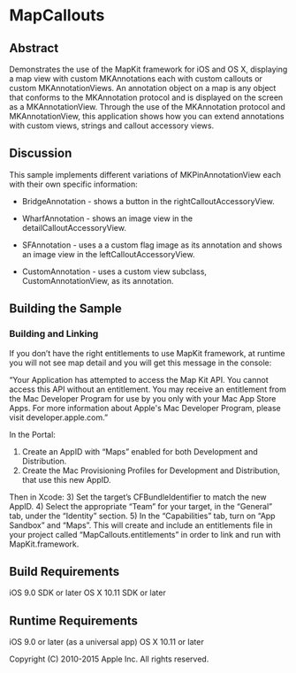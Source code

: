 # MapCallouts

## Abstract

Demonstrates the use of the MapKit framework for iOS and OS X, displaying a map view with custom MKAnnotations each with custom callouts or custom MKAnnotationViews.  An annotation object on a map is any object that conforms to the MKAnnotation protocol and is displayed on the screen as a MKAnnotationView.  Through the use of the MKAnnotation protocol and MKAnnotationView, this application shows how you can extend annotations with custom views, strings and callout accessory views.

## Discussion

This sample implements different variations of MKPinAnnotationView each with their own specific information:

  - BridgeAnnotation - shows a button in the rightCalloutAccessoryView.

  - WharfAnnotation - shows an image view in the detailCalloutAccessoryView.

  - SFAnnotation - uses a a custom flag image as its annotation and shows an image view in the leftCalloutAccessoryView.
  
  - CustomAnnotation - uses a custom view subclass, CustomAnnotationView, as its annotation.

## Building the Sample

### Building and Linking

If you don’t have the right entitlements to use MapKit framework, at runtime you will not see map detail and you will get this message in the console:

“Your Application has attempted to access the Map Kit API. You cannot access this API without an entitlement. You may receive an entitlement from the Mac Developer Program for use by you only with your Mac App Store Apps. For more information about Apple's Mac Developer Program, please visit developer.apple.com.”

In the Portal: 
1) Create an AppID with “Maps” enabled for both Development and Distribution.
2) Create the Mac Provisioning Profiles for Development and Distribution, that use this new AppID.

Then in Xcode:
3) Set the target’s CFBundleIdentifier to match the new AppID.
4) Select the appropriate “Team” for your target, in the “General” tab, under the “Identity” section.
5) In the “Capabilities” tab, turn on “App Sandbox” and “Maps”.  This will create and include an entitlements file in your project called “MapCallouts.entitlements” in order to link and run with MapKit.framework.


## Build Requirements

iOS 9.0 SDK or later
OS X 10.11 SDK or later


## Runtime Requirements

iOS 9.0 or later (as a universal app)
OS X 10.11 or later


Copyright (C) 2010-2015 Apple Inc. All rights reserved.
